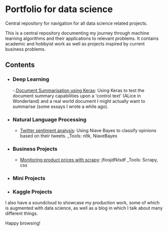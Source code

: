 # Portfolio for data science
Central repository for navigation for all data science related projects.

This is a central repository documenting my journey through machine learning algorithms and their applications to relevant problems. It contains academic and hobbyist work as well as projects inspired by current business problems.

## Contents
- ### Deep Learning 

    -.[Document Summarisation using Keras](https://github.com/MrFlygerian/NLP-Document-Summary): Using Keras to test the document summary capabilities upon a 'control text' (ALice in Wonderland) and a real world document I might actually want to summarise (some essays I wrote a while ago).
    
- ### Natural Language Processing
     - [Twitter sentiment analysis](https://github.com/MrFlygerian/TwitterSentimentAnalysis): Using Niave Bayes to classify opinions based on their tweets.
_Tools: nltk, NiaveBayes             

     
- ### Business Projects
     - [Monitoring product prices with scrapy](https://github.com/MrFlygerian/PriceTracker): jfiosjdfklsdf
_Tools: Scrapy, css


- ### Mini Projects


- ### Kaggle Projects




I also have a soundcloud to showcase my production work, some of which is augmented with data science, as well as a blog in which I talk about many different things. 

Happy browsing!
